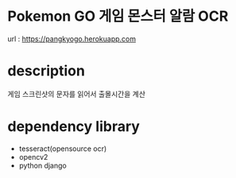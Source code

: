 # Pokemon GO 게임 몬스터 알람 OCR

url : https://pangkyogo.herokuapp.com

# description
게임 스크린샷의 문자를 읽어서 출몰시간을 계산

# dependency library
- tesseract(opensource ocr)
- opencv2
- python django
